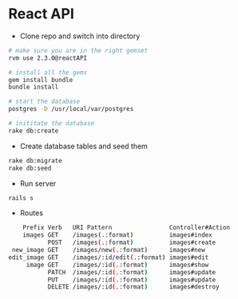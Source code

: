 # React API

* Clone repo and switch into directory
```bash
# make sure you are in the right gemset
rvm use 2.3.0@reactAPI

# install all the gems
gem install bundle
bundle install

# start the database
postgres -D /usr/local/var/postgres 

# inititate the database
rake db:create
```

* Create database tables and seed them
```bash
rake db:migrate
rake db:seed
```

* Run server
```bash 
rails s
```

* Routes
```bash
    Prefix Verb   URI Pattern                Controller#Action
    images GET    /images(.:format)          images#index
           POST   /images(.:format)          images#create
 new_image GET    /images/new(.:format)      images#new
edit_image GET    /images/:id/edit(.:format) images#edit
     image GET    /images/:id(.:format)      images#show
           PATCH  /images/:id(.:format)      images#update
           PUT    /images/:id(.:format)      images#update
           DELETE /images/:id(.:format)      images#destroy
 ```
